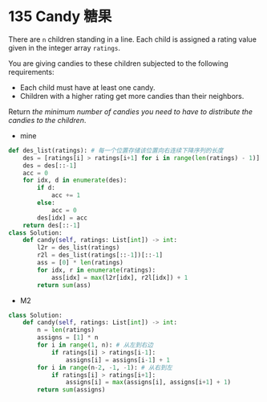 # 135 Candy 糖果

There are `n` children standing in a line. Each child is assigned a rating value given in the integer array `ratings`.

You are giving candies to these children subjected to the following requirements:

- Each child must have at least one candy.
- Children with a higher rating get more candies than their neighbors.

Return *the minimum number of candies you need to have to distribute the candies to the children*.



* mine

```python
def des_list(ratings): # 每一个位置存储该位置向右连续下降序列的长度
    des = [ratings[i] > ratings[i+1] for i in range(len(ratings) - 1)] + [0]
    des = des[::-1]
    acc = 0
    for idx, d in enumerate(des):
        if d:
            acc += 1
        else:
            acc = 0
        des[idx] = acc
    return des[::-1]
class Solution:
    def candy(self, ratings: List[int]) -> int:
        l2r = des_list(ratings)
        r2l = des_list(ratings[::-1])[::-1]
        ass = [0] * len(ratings)
        for idx, r in enumerate(ratings):
            ass[idx] = max(l2r[idx], r2l[idx]) + 1
        return sum(ass)
```

* M2

```python
class Solution:
    def candy(self, ratings: List[int]) -> int:
        n = len(ratings)
        assigns = [1] * n
        for i in range(1, n): # 从左到右边
            if ratings[i] > ratings[i-1]:
                assigns[i] = assigns[i-1] + 1
        for i in range(n-2, -1, -1): # 从右到左
            if ratings[i] > ratings[i+1]:
                assigns[i] = max(assigns[i], assigns[i+1] + 1)
        return sum(assigns)
```

